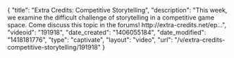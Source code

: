 {
    "title": "Extra Credits: Competitive Storytelling",
    "description": "This week, we examine the difficult challenge of storytelling in a competitive game space. Come discuss this topic in the forums! http:\/\/extra-credits.net\/ep...",
    "videoid": "191918",
    "date_created": "1406055184",
    "date_modified": "1418181776",
    "type": "captivate",
    "layout": "video",
    "url": "\/v\/extra-credits-competitive-storytelling\/191918"
}